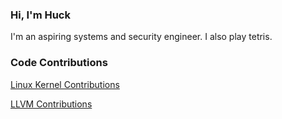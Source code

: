 ### Hi, I'm Huck

I'm an aspiring systems and security engineer. I also play tetris.

### Code Contributions

[Linux Kernel Contributions](https://www.mail-archive.com/search?q=nhuck%40google.com&l=linux-kernel%40vger.kernel.org)

[LLVM Contributions](https://github.com/llvm/llvm-project/commits/main?author=Nathan-Huckleberry)

<!--
**Nathan-Huckleberry/Nathan-Huckleberry** is a ✨ _special_ ✨ repository because its `README.md` (this file) appears on your GitHub profile.

Here are some ideas to get you started:

- 🔭 I’m currently working on ...
- 🌱 I’m currently learning ...
- 👯 I’m looking to collaborate on ...
- 🤔 I’m looking for help with ...
- 💬 Ask me about ...
- 📫 How to reach me: ...
- 😄 Pronouns: ...
- ⚡ Fun fact: ...
-->

